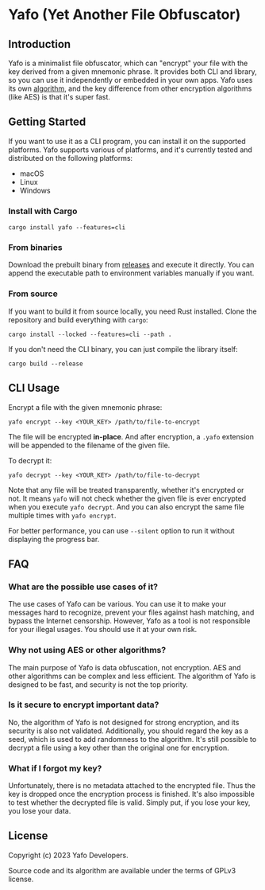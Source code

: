 # Yafo (Yet Another File Obfuscator)

## Introduction

Yafo is a minimalist file obfuscator, which can "encrypt" your file with the key derived from a given mnemonic phrase. It provides both CLI and library, so you can use it independently or embedded in your own apps. Yafo uses its own [algorithm](./docs/algorithm-design.md), and the key difference from other encryption algorithms (like AES) is that it's super fast.

## Getting Started

If you want to use it as a CLI program, you can install it on the supported platforms. Yafo supports various of platforms, and it's currently tested and distributed on the following platforms:

-   macOS
-   Linux
-   Windows

### Install with Cargo

```shell
cargo install yafo --features=cli
```

### From binaries

Download the prebuilt binary from [releases](https://github.com/Helixform/yafo/releases) and execute it directly. You can append the executable path to environment variables manually if you want.

### From source

If you want to build it from source locally, you need Rust installed. Clone the repository and build everything with `cargo`:

```shell
cargo install --locked --features=cli --path .
```

If you don't need the CLI binary, you can just compile the library itself:

```shell
cargo build --release
```

## CLI Usage

Encrypt a file with the given mnemonic phrase:

```shell
yafo encrypt --key <YOUR_KEY> /path/to/file-to-encrypt
```

The file will be encrypted **in-place**. And after encryption, a `.yafo` extension will be appended to the filename of the given file.

To decrypt it:

```shell
yafo decrypt --key <YOUR_KEY> /path/to/file-to-decrypt
```

Note that any file will be treated transparently, whether it's encrypted or not. It means `yafo` will not check whether the given file is ever encrypted when you execute `yafo decrypt`. And you can also encrypt the same file multiple times with `yafo encrypt`.

For better performance, you can use `--silent` option to run it without displaying the progress bar.

## FAQ

### What are the possible use cases of it?

The use cases of Yafo can be various. You can use it to make your messages hard to recognize, prevent your files against hash matching, and bypass the Internet censorship. However, Yafo as a tool is not responsible for your illegal usages. You should use it at your own risk.

### Why not using AES or other algorithms?

The main purpose of Yafo is data obfuscation, not encryption. AES and other algorithms can be complex and less efficient. The algorithm of Yafo is designed to be fast, and security is not the top priority.

### Is it secure to encrypt important data?

No, the algorithm of Yafo is not designed for strong encryption, and its security is also not validated. Additionally, you should regard the key as a seed, which is used to add randomness to the algorithm. It's still possible to decrypt a file using a key other than the original one for encryption.

### What if I forgot my key?

Unfortunately, there is no metadata attached to the encrypted file. Thus the key is dropped once the encryption process is finished. It's also impossible to test whether the decrypted file is valid. Simply put, if you lose your key, you lose your data.

## License

Copyright (c) 2023 Yafo Developers.

Source code and its algorithm are available under the terms of GPLv3 license.
